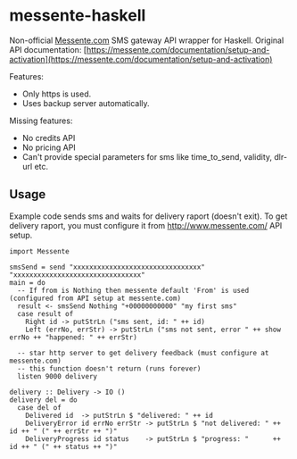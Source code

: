 # messente-haskell

Non-official [Messente.com](https://messente.com/) SMS gateway API wrapper for Haskell.
Original API documentation: [https://messente.com/documentation/setup-and-activation](https://messente.com/documentation/setup-and-activation)

Features:
  * Only https is used. 
  * Uses backup server automatically.

Missing features:
  * No credits API
  * No pricing API
  * Can't provide special parameters for sms like time_to_send, validity, dlr-url etc.

## Usage

Example code sends sms and waits for delivery raport (doesn't exit).
To get delivery raport, you must configure it from http://www.messente.com/ API setup.

    import Messente
    
    smsSend = send "xxxxxxxxxxxxxxxxxxxxxxxxxxxxxxxx" "xxxxxxxxxxxxxxxxxxxxxxxxxxxxxxxx"
    main = do
      -- If from is Nothing then messente default 'From' is used (configured from API setup at messente.com)
      result <- smsSend Nothing "+00000000000" "my first sms"
      case result of
        Right id -> putStrLn ("sms sent, id: " ++ id)
        Left (errNo, errStr) -> putStrLn ("sms not sent, error " ++ show errNo ++ "happened: " ++ errStr)
    
      -- star http server to get delivery feedback (must configure at messente.com)
      -- this function doesn't return (runs forever)
      listen 9000 delivery
    
    delivery :: Delivery -> IO ()
    delivery del = do
      case del of
        Delivered id  -> putStrLn $ "delivered: " ++ id
        DeliveryError id errNo errStr -> putStrLn $ "not delivered: " ++ id ++ " (" ++ errStr ++ ")"
        DeliveryProgress id status    -> putStrLn $ "progress: "      ++ id ++ " (" ++ status ++ ")"

